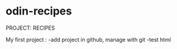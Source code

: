 # odin-recipes
PROJECT: RECIPES

My first project :
-add project in github, manage with git
-test html 
